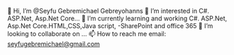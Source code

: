 👋 Hi, I’m @Seyfu Gebremichael Gebreyohanns
👀 I’m interested in C#. ASP.Net, Asp.Net Core...
🌱 I’m currently learning and working C#. ASP.Net, Asp.Net Core.HTML,CSS,Java script, -SharePoint and office 365
💞️ I’m looking to collaborate on ...
📫 How to reach me email: seyfugebremichael@gmail.com
